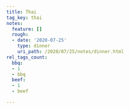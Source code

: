 ```yaml
---
title: Thai
tag_key: thai
notes:
  feature: []
  rough:
  - date: '2020-07-25'
    type: dinner
    uri_path: /2020/07/25/notes/dinner.html
rel_tags_count:
  bbq:
  - 1
  - bbq
  beef:
  - 1
  - beef

---
```

